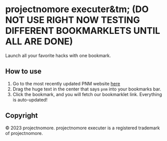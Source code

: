 # projectnomore executer&tm; (DO NOT USE RIGHT NOW TESTING DIFFERENT BOOKMARKLETS UNTIL ALL ARE DONE)
Launch all your favorite hacks with one bookmark.

## How to use
1. Go to the most recently updated PNM website [here](https://ujosd1.csb.app/bookmarklet.html)
2. Drag the huge text in the center that says `pnm` into your bookmarks bar.
3. Click the bookmark, and you will fetch our bookmarklet link. Everything is auto-updated!

## Copyright
&copy; 2023 projectnomore. projectnomore executer is a registered trademark of projectnomore.
